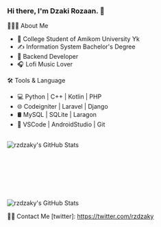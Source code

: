 ### Hi there, I'm Dzaki Rozaan. 👋


👨🏻‍💻 About Me

- 🏫 College Student of Amikom University Yk
- ✍️ Information System Bachelor's Degree
- 💼 Backend Developer
- 🎧 Lofi Music Lover 

🛠 Tools & Language
- 💻   Python | C++ | Kotlin | PHP
- 🌐   Codeigniter | Laravel | Django
- 🛢    MySQL | SQLite | Laragon 
- 🔧   VSCode | AndroidStudio | Git 

<br />

  <img align="left" alt="rzdzaky's GitHub Stats" src="https://github-readme-stats.vercel.app/api?username=rzdzaky&show_icons=true&theme=radical)" />

<br />
<br />
<br />
<br />
<br />
<br />
<br />
<br />

  <img align="left" alt="rzdzaky's GitHub Stats" src="https://github-readme-stats.vercel.app/api/top-langs/?username=anuraghazra&layout=compact)](https://github.com/anuraghazra/github-readme-stats)" />

<br />

🤝🏻 Contact Me
[twitter]: https://twitter.com/rzdzaky

<br />

[instagram]: https://instagram.com/rzdzaky
